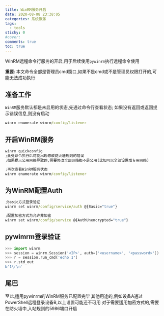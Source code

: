 ```yaml
---
title: WinRM服务开启
date: 2020-08-08 23:38:05
categories: 系统服务
tags:
  - tools
sticky: 0
#cover:
comments: true
toc: true
---
```


WinRM远程命令行服务的开启,用于后续使用`pywinrm`执行远程命令使用

<!-- more -->

**重要**: 本文命令全部是管理员cmd窗口,如果不是cmd或不是管理员权限打开的,可能无法成功执行

## 准备工作

`WinRM`服务默认都是未启用的状态,先通过命令行查看状态;
如果没有返回或返回提示错误信息,则没有启动


```bat
winrm enumerate winrm/config/listener
```

## 开启WinRM服务

```bat
winrm quickconfig
;此处命令执行后可能出现修改防火墙规则的错误
;如果提示公用网络导致的,需要修改全部网络都不是公用(比如可以全部设置成专用网络)

;再次查看WinRM服务状态
winrm enumerate winrm/config/listener
```

## 为WinRM配置Auth

```bat
;basic方式登录验证
winrm set winrm/config/service/auth @{Basic="true"}

;配置加密方式为允许非加密
winrm set winrm/config/service @{AuthUnencrypted="true"}
```

## pywimrm登录验证

```python
>>> import winrm
>>> session = winrm.Session('<IP>', auth=('<username>', '<password>'))
>>> r = session.run_cmd('echo 1')
>>> r.std_out 
b'1\r\n'
```

## 尾巴

至此,适用pywinrm的WinRM服务已配置完毕
其他用途的,例如设备A通过PowerShell远程登录设备B,以上设置可能还不可用
对于需要适用加密方式的,需要在防火墙中,入站规则的5986端口开启
